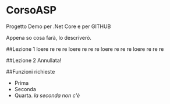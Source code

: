 # CorsoASP

Progetto Demo per .Net Core e per GITHUB

Appena so cosa farà, lo descriverò.

##Lezione 1
loere re re re loere re re re loere re re re loere re re re 

##Lezione 2
Annullata!

##Funzioni richieste
* Prima
* Seconda
* Quarta. _la seconda non c'è_
